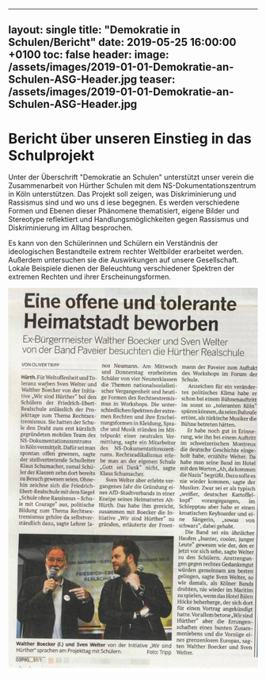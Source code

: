 ---
layout: single
title:  "Demokratie in Schulen/Bericht"
date:   2019-05-25 16:00:00 +0100
toc: false
header:
 image: /assets/images/2019-01-01-Demokratie-an-Schulen-ASG-Header.jpg
 teaser: /assets/images/2019-01-01-Demokratie-an-Schulen-ASG-Header.jpg
 ---
 
 # Bericht über unseren Einstieg in  das Schulprojekt
Unter der Überschrift "Demokratie an Schulen" unterstützt unser verein die Zusammenarbeit von Hürther Schulen mit dem 
NS-Dokumentationszentrum in Köln unterstützen. Das Projekt soll zeigen, was Diskriminierung und Rassismus sind und wo uns d
iese begegnen. Es werden verschiedene Formen und Ebenen dieser Phänomene thematisiert, eigene Bilder und Stereotype reflektiert 
und Handlungsmöglichkeiten gegen Rassismus und Diskriminierung im Alltag besprochen.

Es kann von den Schülerinnen und Schülern ein Verständnis der ideologischen Bestandteile extrem rechter 
Weltbilder erarbeitet werden. Außerdem untersuchen sie die Auswirkungen auf unsere Gesellschaft. Lokale Beispiele 
dienen der Beleuchtung verschiedener Spektren der extremen Rechten und ihrer Erscheinungsformen.

![Realschule](/assets/images/2019-05-25-realschule.jpg)

